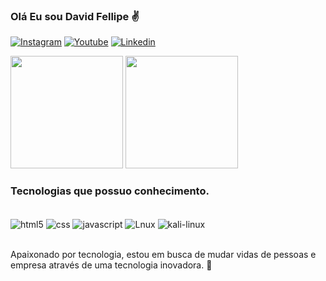 

### Olá Eu sou David Fellipe ✌️

[![Instagram](https://img.shields.io/badge/Instagram-E4405F?style=for-the-badge&logo=instagram&logoColor=white)](https://www.instagram.com/david_zyzz19/)
[![Youtube](	https://img.shields.io/badge/YouTube-FF0000?style=for-the-badge&logo=youtube&logoColor=white)](https://www.youtube.com/channel/UCebGqHTMJZ9CczXSDJO0LbA/)
[![Linkedin](https://img.shields.io/badge/LinkedIn-0077B5?style=for-the-badge&logo=linkedin&logoColor=white)](https://www.linkedin.com/in/david-fellipe-029027123/)

<div>
<img height="180em" src="https://github-readme-stats.vercel.app/api?username=lbanezz&show_icons=true&theme=tokyonight"/>

<img height="180em" src="https://github-readme-stats.vercel.app/api/top-langs/?username=lbanezz&lshow_icons=true&theme=tokyonight&layout=compact"/> 
</div>


### Tecnologias que possuo conhecimento.

<div style="display: inline_block"><br/>
    <img align="center" alt="html5" src="https://img.shields.io/badge/HTML5-E34F26?style=for-the-badge&logo=html5&logoColor=white"/>
    <img align="center" alt="css" src="https://img.shields.io/badge/CSS3-1572B6?style=for-the-badge&logo=css3&logoColor=white"/>
    <img align="center" alt="javascript" src="https://img.shields.io/badge/JavaScript-F7DF1E?style=for-the-badge&logo=javascript&logoColor=black"/>
    <img align="center" alt="Lnux" src="https://img.shields.io/badge/Linux-FCC624?style=for-the-badge&logo=linux&logoColor=black"/>
    <img align="center" alt="kali-linux" src="https://img.shields.io/badge/Kali_Linux-557C94?style=for-the-badge&logo=kali-linux&logoColor=white"/>
</div><br/>

Apaixonado por tecnologia, estou em busca de mudar vidas de pessoas e empresa através de uma tecnologia inovadora. 🚀
